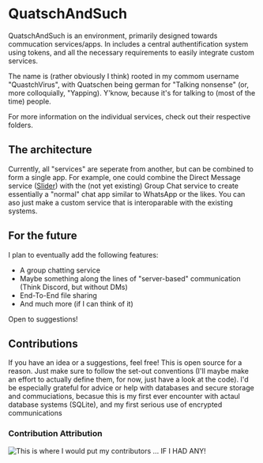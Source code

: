 # QuatschAndSuch
QuatschAndSuch is an environment, primarily designed towards commucation services/apps. In includes a central authentification system using tokens, and all the necessary requirements to easily integrate custom services.

The name is (rather obviously I think) rooted in my commom username "QuastchVirus", with Quatschen being german for "Talking nonsense" (or, more colloquially, "Yapping). Y'know, because it's for talking to (most of the time) people.

For more information on the individual services, check out their respective folders. 

## The architecture
Currently, all "services" are seperate from another, but can be combined to form a single app. For example, one could combine the Direct Message service ([Slider](https://github.com/QuatschVirus/QuatschAndSuch/tree/main/Slider)) with the (not yet existing) Group Chat service to create essentially a "normal" chat app similar to WhatsApp or the likes. You can aso just make a custom service that is interoparable with the existing systems.

## For the future
I plan to eventually add the following features:
- A group chatting service
- Maybe something along the lines of "server-based" communication (Think Discord, but without DMs)
- End-To-End file sharing
- And much more (if I can think of it)

Open to suggestions!

## Contributions
If you have an idea or a suggestions, feel free! This is open source for a reason. Just make sure to follow the set-out conventions (I'll maybe make an effort to actually define them, for now, just have a look at the code).
I'd be especially grateful for advice or help with databases and secure storage and commuciations, becasue this is my first ever encounter with actaul database systems (SQLite), and my first serious use of encrypted communications
### Contribution Attribution
![This is where I would put my contributors ... IF I HAD ANY!](https://imgflip.com/i/8p4tst)